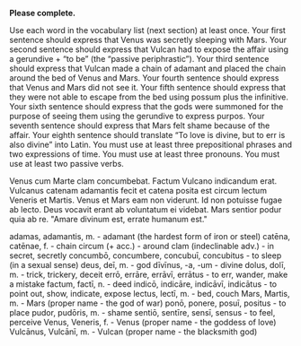 **Please complete.**

Use each word in the vocabulary list (next section) at least once.
Your first sentence should express that Venus was secretly sleeping with Mars.
Your second sentence should express that Vulcan had to expose the affair using a gerundive + “to be” (the “passive periphrastic”).
Your third sentence should express that Vulcan made a chain of adamant and placed the chain around the bed of Venus and Mars.
Your fourth sentence should express that Venus and Mars did not see it.
Your fifth sentence should express that they were not able to escape from the bed using possum plus the infinitive.
Your sixth sentence should express that the gods were summoned for the purpose of seeing them using the gerundive to express purpos.
Your seventh sentence should express that Mars felt shame because of the affair.
Your eighth sentence should translate “To love is divine, but to err is also divine” into Latin.
You must use at least three prepositional phrases and two expressions of time.
You must use at least three pronouns.
You must use at least two passive verbs.



Venus cum Marte clam concumbebat. Factum Vulcano indicandum erat. Vulcanus catenam adamantis fecit et catena posita est circum lectum Veneris et Martis. Venus et Mars eam non viderunt. Id non potuisse fugae ab lecto. Deus vocavit erant ab voluntatum ei videbat. Mars sentior podur quia ab re. "Amare divinum est, errate humanum est."



adamas, adamantis, m. - adamant (the hardest form of iron or steel)
catēna, catēnae, f. - chain
circum (+ acc.) - around
clam (indeclinable adv.) - in secret, secretly
concumbō, concumbere, concubuī, concubitus - to sleep (in a sexual sense)
deus, deī, m. - god
dīvīnus, -a, -um - divine
dolus, dolī, m. - trick, trickery, deceit
errō, errāre, errāvī, errātus - to err, wander, make a mistake
factum, factī, n. - deed
indicō, indicāre, indicāvī, indicātus - to point out, show, indicate, expose
lectus, lectī, m. - bed, couch
Mars, Martis, m. - Mars (proper name - the god of war)
ponō, ponere, posuī, positus - to place
pudor, pudōris, m. - shame
sentiō, sentīre, sensī, sensus - to feel, perceive
Venus, Veneris, f. - Venus (proper name - the goddess of love)
Vulcānus, Vulcānī, m. - Vulcan (proper name - the blacksmith god)
